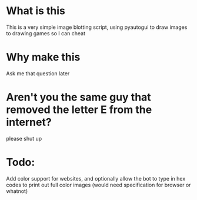 # What is this
This is a very simple image blotting script, using pyautogui to draw images to drawing games so I can cheat
# Why make this
Ask me that question later
# Aren't you the same guy that removed the letter E from the internet?
please shut up 
# Todo:
Add color support for websites, and optionally allow the bot to type in hex codes to print out full color images (would need specification for browser or whatnot)
